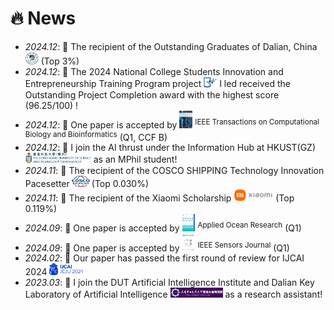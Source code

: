 # 🔥 News
- *2024.12*: 🎉 The recipient of the Outstanding Graduates of Dalian, China <img src='./images/dalian.png' style='width: 1.5em;'> (Top 3%)
- *2024.12*: 🎉 The 2024 National College Students Innovation and Entrepreneurship Training Program project <img src='./images/NCS.png' style='width: 1.5em;'> I led received the Outstanding Project Completion award with the highest score (96.25/100) !
- *2024.12*: 🎉 One paper is accepted by <img src='./images/TCBB.png' style='width: 1.5em;'> <sup>IEEE Transactions on Computational Biology and Bioinformatics</sup> (Q1, CCF B) 
- *2024.12*: 🎉 I join the AI thrust under the Information Hub at HKUST(GZ) <img src='./images/hkust(gz)1.png' style='width: 7.5em;'> as an MPhil student!
- *2024.11*: 🎉 The recipient of the COSCO SHIPPING Technology Innovation Pacesetter<img src='./images/cosco.png' style='width: 2.5em;'>(Top 0.030%)
- *2024.11*: 🎉 The recipient of the Xiaomi Scholarship <img src='./images/xiaomi.png' style='width: 4.5em;'> (Top 0.119%)
- *2024.09*: 🎉 One paper is accepted by <img src='./images/APOR.png' style='width: 1.5em;'> <sup>Applied Ocean Research</sup> (Q1) 
- *2024.09*: 🎉 One paper is accepted by <img src='./images/JS.png' style='width: 1.5em;'> <sup>IEEE Sensors Journal</sup> (Q1)
- *2024.02*: 🎉 Our paper has passed the first round of review for IJCAI 2024 <img src='./images/IJCAI.jpg' style='width: 4em;'> 
- *2023.03*: 🎉 I join the DUT Artificial Intelligence Institute and Dalian Key Laboratory of Artificial Intelligence <img src='./images/dutAI.png' style='width: 6em;'> as a research assistant!
